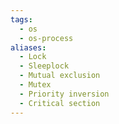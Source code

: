 ```yaml
---
tags:
  - os
  - os-process
aliases:
  - Lock
  - Sleeplock
  - Mutual exclusion
  - Mutex
  - Priority inversion
  - Critical section
---
```

